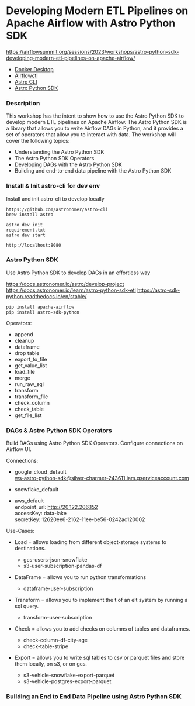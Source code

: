 # Developing Modern ETL Pipelines on Apache Airflow with Astro Python SDK
https://airflowsummit.org/sessions/2023/workshops/astro-python-sdk-developing-modern-etl-pipelines-on-apache-airflow/

- [Docker Desktop](https://www.docker.com/products/docker-desktop/)
- [Airflowctl](https://github.com/kaxil/airflowctl)
- [Astro CLI](https://docs.astronomer.io/astro/cli/install-cli)
- [Astro Python SDK](https://github.com/astronomer/astro-sdk)

### Description
This workshop has the intent to show how to use the Astro Python SDK to develop modern ETL pipelines on Apache Airflow. 
The Astro Python SDK is a library that allows you to write Airflow DAGs in Python, and it provides a set of operators that allow you to interact with data. 
The workshop will cover the following topics:

- Understanding the Astro Python SDK
- The Astro Python SDK Operators
- Developing DAGs with the Astro Python SDK
- Building and end-to-end data pipeline with the Astro Python SDK

### Install & Init astro-cli for dev env
Install and init astro-cli to develop locally
```shell
https://github.com/astronomer/astro-cli
brew install astro

astro dev init
requirement.txt
astro dev start

http://localhost:8080
```

### Astro Python SDK
Use Astro Python SDK to develop DAGs in an effortless way

https://docs.astronomer.io/astro/develop-project
https://docs.astronomer.io/learn/astro-python-sdk-etl
https://astro-sdk-python.readthedocs.io/en/stable/

```shell
pip install apache-airflow
pip install astro-sdk-python
```

Operators:

- append 
- cleanup 
- dataframe 
- drop table 
- export_to_file 
- get_value_list
- load_file 
- merge 
- run_raw_sql 
- transform 
- transform_file 
- check_column 
- check_table 
- get_file_list

### DAGs & Astro Python SDK Operators
Build DAGs using Astro Python SDK Operators. Configure connections on Airflow UI.

Connections:
- google_cloud_default  
ws-astro-python-sdk@silver-charmer-243611.iam.gserviceaccount.com

- snowflake_default  

- aws_default  
endpoint_url: http://20.122.206.152  
accessKey: data-lake  
secretKey: 12620ee6-2162-11ee-be56-0242ac120002  

Use-Cases:
- Load = allows loading from different object-storage systems to destinations.  
    - gcs-users-json-snowflake
    - s3-user-subscription-pandas-df
  
- DataFrame = allows you to run python transformations 
  - dataframe-user-subscription

- Transform = allows you to implement the t of an elt system by running a sql query.
  - transform-user-subscription

- Check = allows you to add checks on columns of tables and dataframes.
  - check-column-df-city-age 
  - check-table-stripe
  
- Export = allows you to write sql tables to csv or parquet files and store them locally, on s3, or on gcs.
  - s3-vehicle-snowflake-export-parquet
  - s3-vehicle-postgres-export-parquet

### Building an End to End Data Pipeline using Astro Python SDK
```shell

```